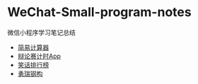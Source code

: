 # WeChat-Small-program-notes

微信小程序学习笔记总结

* [简易计算器](01calculate/README.md)
* [辩论赛计时App](03bianlunsaitimerapp/readme.md)
* [笑话排行榜](05smailpaihang/readme.md)
* [勇瑞钢构](08min-program-yruijycom/readme.md)

